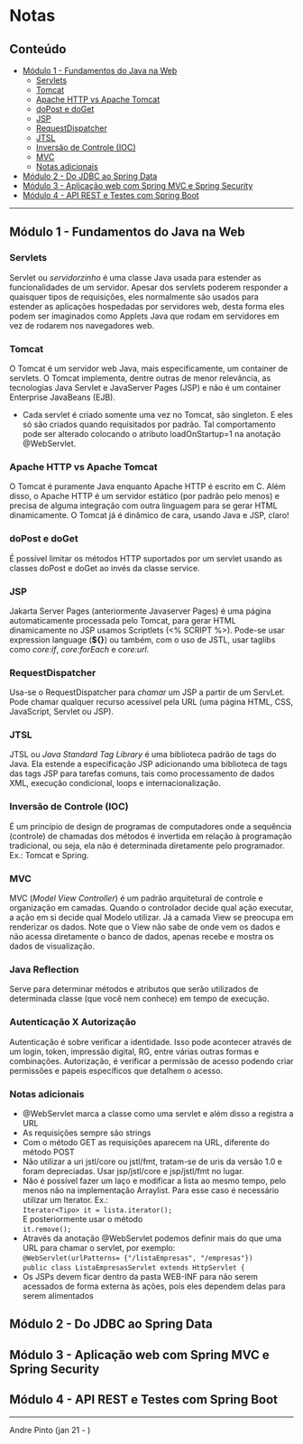# Notas

## Conteúdo
- [Módulo 1 - Fundamentos do Java na Web](#m-dulo-1---fundamentos-do-java-na-web)
  * [Servlets](#servlets)
  * [Tomcat](#tomcat)
  * [Apache HTTP vs Apache Tomcat](#apache-http-vs-apache-tomcat)
  * [doPost e doGet](#dopost-e-doget)
  * [JSP](#jsp)
  * [RequestDispatcher](#requestdispatcher)
  * [JTSL](#jtsl)
  * [Inversão de Controle (IOC)](#invers-o-de-controle--ioc-)
  * [MVC](#mvc)
  * [Notas adicionais](#notas-adicionais)
- [Módulo 2 - Do JDBC ao Spring Data](#m-dulo-2---do-jdbc-ao-spring-data)
- [Módulo 3 - Aplicação web com Spring MVC e Spring Security](#m-dulo-3---aplica--o-web-com-spring-mvc-e-spring-security)
- [Módulo 4 - API REST e Testes com Spring Boot](#m-dulo-4---api-rest-e-testes-com-spring-boot)

---

## Módulo 1 - Fundamentos do Java na Web 
### Servlets
Servlet ou *servidorzinho* é uma classe Java usada para estender as funcionalidades de um servidor. Apesar dos servlets poderem responder a quaisquer tipos de requisições, eles normalmente são usados para estender as aplicações hospedadas por servidores web, desta forma eles podem ser imaginados como Applets Java que rodam em servidores em vez de rodarem nos navegadores web.

### Tomcat
O Tomcat é um servidor web Java, mais especificamente, um container de servlets. O Tomcat implementa, dentre outras de menor relevância, as tecnologias Java Servlet e JavaServer Pages (JSP) e não é um container Enterprise JavaBeans (EJB).
* Cada servlet é criado somente uma vez no Tomcat, são singleton. E eles só são criados quando requisitados por padrão. Tal comportamento pode ser alterado colocando o atributo loadOnStartup=1 na anotação @WebServlet.

### Apache HTTP vs Apache Tomcat
O Tomcat é puramente Java enquanto Apache HTTP é escrito em C. Além disso, o Apache HTTP é um servidor estático (por padrão pelo menos) e precisa de alguma integração com outra linguagem para se gerar HTML dinamicamente. O Tomcat já é dinâmico de cara, usando Java e JSP, claro!

### doPost e doGet
É possível limitar os métodos HTTP suportados por um servlet usando as classes doPost e doGet ao invés da classe service.

### JSP
Jakarta Server Pages (anteriormente Javaserver Pages) é uma página automaticamente processada pelo Tomcat, para gerar HTML dinamicamente no JSP usamos Scriptlets (<% SCRIPT %>). Pode-se usar expression language (**${}**) ou também, com o uso de JSTL, usar taglibs como *core:if*, *core:forEach* e *core:url*.

### RequestDispatcher
Usa-se o RequestDispatcher para *chamar* um JSP a partir de um ServLet. Pode  chamar qualquer recurso acessível pela URL (uma página HTML, CSS, JavaScript, Servlet ou JSP).

### JTSL
JTSL ou *Java Standard Tag Library* é uma biblioteca padrão de tags do Java. Ela estende a especificação JSP adicionando uma biblioteca de tags das tags JSP para tarefas comuns, tais como processamento de dados XML, execução condicional, loops e internacionalização.

### Inversão de Controle (IOC)
É um princípio de design de programas de computadores onde a sequência (controle) de chamadas dos métodos é invertida em relação à programação tradicional, ou seja, ela não é determinada diretamente pelo programador. Ex.: Tomcat e Spring.

### MVC
MVC (*Model View Controller*) é um padrão arquitetural de controle e organização em camadas. Quando o controlador decide qual ação executar, a ação em si decide qual Modelo utilizar. Já a camada View se preocupa em renderizar os dados. Note que o View não sabe de onde vem os dados e não acessa diretamente o banco de dados, apenas recebe e mostra os dados de visualização.

### Java Reflection
Serve para determinar métodos e atributos que serão utilizados de determinada classe (que você nem conhece) em tempo de execução.

### Autenticação X Autorização
Autenticação é sobre verificar a identidade. Isso pode acontecer através de um login, token, impressão digital, RG, entre várias outras formas e combinações. Autorização, é verificar a permissão de acesso podendo criar permissões e papeis específicos que detalhem o acesso.



### Notas adicionais
* @WebServlet marca a classe como uma servlet e além disso a registra a URL
* As requisições sempre são strings
* Com o método GET as requisições aparecem na URL, diferente do método POST
* Não utilizar a uri jstl/core ou jstl/fmt, tratam-se de uris da versão 1.0 e foram depreciadas. Usar jsp/jstl/core e jsp/jstl/fmt no lugar.
* Não é possível fazer um laço e modificar a lista ao mesmo tempo, pelo menos não na implementação Arraylist. Para esse caso é necessário utilizar um Iterator.
Ex.:<br>
`Iterator<Tipo> it = lista.iterator();`
<br>E posteriormente usar o método<br>
`it.remove();`
* Através da anotação @WebServlet podemos definir mais do que uma URL para chamar o servlet, por exemplo:<br>
`@WebServlet(urlPatterns= {"/listaEmpresas", "/empresas"})`<br>
`public class ListaEmpresasServlet extends HttpServlet { `
* Os JSPs devem ficar dentro da pasta WEB-INF para não serem acessados de forma externa às ações, pois eles dependem delas para serem alimentados

## Módulo 2 - Do JDBC ao Spring Data
## Módulo 3 - Aplicação web com Spring MVC e Spring Security
## Módulo 4 - API REST e Testes com Spring Boot

---
Andre Pinto (jan 21 - )
